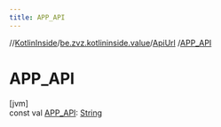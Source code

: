 ```yaml
---
title: APP_API
---
```

//[KotlinInside](../../../index.html)/[be.zvz.kotlininside.value](../index.html)/[ApiUrl](index.html)
/[APP_API](-a-p-p_-a-p-i.html)

# APP_API

[jvm]\
const
val [APP_API](-a-p-p_-a-p-i.html): [String](https://kotlinlang.org/api/latest/jvm/stdlib/kotlin/-string/index.html)




